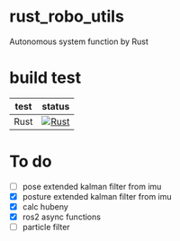 # rust_robo_utils
Autonomous system function by Rust

# build test
| test | status |
|:--:|:--:|
|Rust|[![Rust](https://github.com/motii8128/robo_tech_utils/actions/workflows/main.yml/badge.svg)](https://github.com/motii8128/robo_tech_utils/actions/workflows/main.yml)|

# To do 
- [ ] pose extended kalman filter from imu
- [x] posture extended kalman filter from imu
- [x] calc hubeny
- [x] ros2 async functions
- [ ] particle filter
